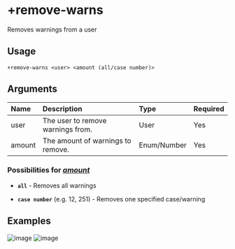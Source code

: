 # +remove-warns
Removes warnings from a user

## Usage
```
+remove-warns <user> <amount (all/case number)>
```

## Arguments
Name | Description | Type | Required
:-- | :-- | :-- | :--
user | The user to remove warnings from. | User | Yes
amount | The amount of warnings to remove. | Enum/Number | Yes

### Possibilities for [*amount*](https://github.com/xNickyDev/Ocavy/blob/main/Moderation/+remove-warns.md#arguments)
- **`all`** - Removes all warnings

- **`case number`** (e.g. 12, 251) - Removes one specified case/warning

## Examples
![image](https://tawk.link/60e18ecd649e0a0a5cca7167/kb/attachments/dUXaNTbvWU.jpg)
![image](https://tawk.link/60e18ecd649e0a0a5cca7167/kb/attachments/lrdy9M2Xtj.jpg)
